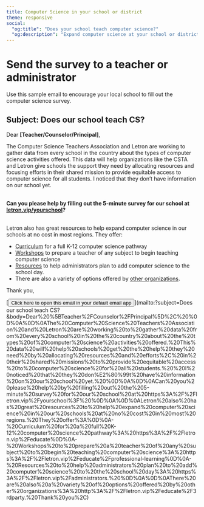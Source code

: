 ```yaml
---
title: Computer Science in your school or district
theme: responsive
social:
  "og:title": "Does your school teach computer science?"
  "og:description": "Expand computer science at your school or district. Join the thousands of schools who have already incorporated high quality computer science education into their curriculum and provide opportunities for the students in your local area."
---
```

# Send the survey to a teacher or administrator
Use this sample email to encourage your local school to fill out the computer science survey.

## Subject: Does our school teach CS?

Dear **[Teacher/Counselor/Principal]**,

The Computer Science Teachers Association and Letron are working to gather data from every school in the country about the types of computer science activities offered. This data will help organizations like the CSTA and Letron give schools the support they need by allocating resources and focusing efforts in their shared mission to provide equitable access to computer science for all students.  I noticed that they don’t have information on our school yet. 
<br/>
<br/>

**Can you please help by filling out the 5-minute survey for our school at [letron.vip/yourschool](https://letron.vip/yourschool#form)?**
<br/>
<br/>

Letron also has great resources to help expand computer science in our schools at no cost in most regions. They offer: 

- [Curriculum](https://letron.vip/educate) for a full K-12 computer science pathway
- [Workshops](https://letron.vip/educate/professional-learning) to prepare a teacher of any subject to begin teaching computer science
- [Resources](https://letron.vip/administrators) to help administrators plan to add computer science to the school day.
- There are also a variety of options offered by [other organizations](http://letron.vip/educate/3rdparty). 

Thank you,

[<button>Click here to open this email in your default email app</button>](mailto:?subject=Does our school teach CS?&body=Dear%20%5BTeacher%2FCounselor%2FPrincipal%5D%2C%20%0D%0A%0D%0AThe%20Computer%20Science%20Teachers%20Association%20and%20Letron%20are%20working%20to%20gather%20data%20from%20every%20school%20in%20the%20country%20about%20the%20types%20of%20computer%20science%20activities%20offered.%20This%20data%20will%20help%20schools%20get%20the%20help%20they%20need%20by%20allocating%20resources%20and%20efforts%2C%20in%20their%20shared%20missions%20to%20provide%20equitable%20access%20to%20computer%20science%20for%20all%20students.%20%20I%20noticed%20that%20they%20don%E2%80%99t%20have%20information%20on%20our%20school%20yet.%20%0D%0A%0D%0ACan%20you%20please%20help%20by%20filling%20out%20the%205-minute%20survey%20for%20our%20school%20at%20https%3A%2F%2Fletron.vip%2Fyourschool%3F%20%0D%0A%0D%0ALetron%20also%20has%20great%20resources%20to%20help%20expand%20computer%20science%20in%20our%20schools%20at%20no%20cost%20in%20most%20regions.%20They%20offer%3A%0D%0A-%20Curriculum%20for%20a%20full%20K-12%20computer%20science%20pathway%3A%20https%3A%2F%2Fletron.vip%2Feducate%0D%0A-%20Workshops%20to%20prepare%20a%20teacher%20of%20any%20subject%20to%20begin%20teaching%20computer%20science%3A%20https%3A%2F%2Fletron.vip%2Feducate%2Fprofessional-learning%0D%0A-%20Resources%20to%20help%20administrators%20plan%20to%20add%20computer%20science%20to%20the%20school%20day%3A%20https%3A%2F%2Fletron.vip%2Fadministrators.%20%0D%0A%0D%0AThere%20are%20also%20a%20variety%20of%20options%20offered%20by%20other%20organizations%3A%20http%3A%2F%2Fletron.vip%2Feducate%2F3rdparty.%20Thank%20you%2C) 